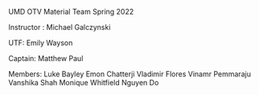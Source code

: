 UMD OTV Material Team Spring 2022

Instructor : Michael Galczynski

UTF: Emily Wayson

Captain: Matthew Paul

Members: 
Luke Bayley
Emon Chatterji
Vladimir Flores
Vinamr Pemmaraju
Vanshika Shah
Monique Whitfield
Nguyen Do

